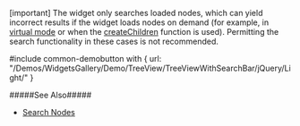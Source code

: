 [important] The widget only searches loaded nodes, which can yield incorrect results if the widget loads nodes on demand (for example, in [virtual mode](/Documentation/ApiReference/UI_Widgets/dxTreeView/Configuration/#virtualModeEnabled) or when the [createChildren](/Documentation/ApiReference/UI_Widgets/dxTreeView/Configuration/#createChildren) function is used). Permitting the search functionality in these cases is not recommended.

#include common-demobutton with {
    url: "/Demos/WidgetsGallery/Demo/TreeView/TreeViewWithSearchBar/jQuery/Light/"
}

#####See Also#####
- [Search Nodes](/Documentation/Guide/Widgets/TreeView/Search_Nodes/)
